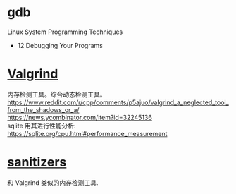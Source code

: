 
# gdb

Linux System Programming Techniques 
- 12 Debugging Your Programs



# [Valgrind](https://valgrind.org/)

内存检测工具。综合动态检测工具。
https://www.reddit.com/r/cpp/comments/p5ajuo/valgrind_a_neglected_tool_from_the_shadows_or_a/  
https://news.ycombinator.com/item?id=32245136  
sqlite 用其进行性能分析: https://sqlite.org/cpu.html#performance_measurement  

# [sanitizers](https://github.com/google/sanitizers)

和 Valgrind 类似的内存检测工具.